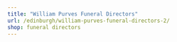 ```yaml
---
title: "William Purves Funeral Directors"
url: /edinburgh/william-purves-funeral-directors-2/
shop: funeral directors
---
```

